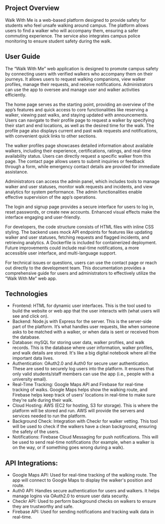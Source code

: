 ## Project Overview
Walk With Me is a web-based platform designed to provide safety for students who feel unsafe walking around campus. The platform allows users to find a walker who will accompany them, ensuring a safer commuting experience. The service also integrates campus police monitoring to ensure student safety during the walk.


## User Guide
The “Walk With Me” web application is designed to promote campus safety by connecting users with verified walkers who accompany them on their journeys. It allows users to request walking companions, view walker profiles, manage their requests, and receive notifications. Administrators can use the app to oversee and manage user and walker activities efficiently.

The home page serves as the starting point, providing an overview of the app’s features and quick access to core functionalities like reserving a walker, viewing past walks, and staying updated with announcements. Users can navigate to their profile page to request a walker by specifying their start and end locations, as well as the desired time for the walk. The profile page also displays current and past walk requests and notifications, with convenient quick links to other sections.

The walker profiles page showcases detailed information about available walkers, including their experience, certifications, ratings, and real-time availability status. Users can directly request a specific walker from this page. The contact page allows users to submit inquiries or feedback through a form, while emergency contact details are provided for immediate assistance.

Administrators can access the admin panel, which includes tools to manage walker and user statuses, monitor walk requests and incidents, and view analytics for system performance. The admin functionalities enable effective supervision of the app’s operations.

The login and signup page provides a secure interface for users to log in, reset passwords, or create new accounts. Enhanced visual effects make the interface engaging and user-friendly.

For developers, the code structure consists of HTML files with inline CSS styling. The backend uses mock API endpoints for features like updating walker and user statuses, fetching requests and flagged incidents, and retrieving analytics. A Dockerfile is included for containerized deployment. Future improvements could include real-time notifications, a more accessible user interface, and multi-language support.

For technical issues or questions, users can use the contact page or reach out directly to the development team. This documentation provides a comprehensive guide for users and administrators to effectively utilize the “Walk With Me” web app.



## Technologies
- Frontend:   HTML for dynamic user interfaces. This is the tool used to build the website or web app that the user interacts with (what users will see and click on).
- Backend: Node.js with Express for the server. This is the server-side part of the platform. It’s what handles user requests, like when someone asks to be matched with a walker, or when data is sent or received from the database.
- Database: mySQL for storing user data, walker profiles, and walk records. This is the database where user information, walker profiles, and walk details are stored. It's like a big digital notebook where all the important data lives.
- Authentication: OAuth2.0 and Auth0 for secure user authentication. These are used to securely log users into the platform. It ensures that only valid students/staff members can use the app (i.e., people with a university email).
- Real-Time Tracking: Google Maps API and Firebase for real-time tracking of walks. Google Maps helps show the walking route, and Firebase helps keep track of users' locations in real-time to make sure they're safe during their walk.
- Cloud Hosting: AWS (EC2 for hosting, S3 for storage). This is where the platform will be stored and run. AWS will provide the servers and services needed to run the platform.
- Background Check: Integration with Checkr for walker vetting. This tool will be used to check if the walkers have a clean background, ensuring the safety of the users.
- Notifications: Firebase Cloud Messaging for push notifications. This will be used to send real-time notifications (for example, when a walker is on the way, or if something goes wrong during a walk).

## API Integrations:
- Google Maps API: Used for real-time tracking of the walking route. The app will connect to Google Maps to display the walker's position and route.
- Auth0 API: Handles secure authentication for users and walkers. It helps manage logins via OAuth2.0 to ensure user data security.
- Checkr API: Used to perform background checks on walkers to ensure they are trustworthy and safe.
- Firebase API: Used for sending notifications and tracking walk data in real-time.
